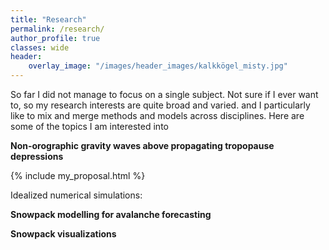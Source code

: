 ```yaml
---
title: "Research"
permalink: /research/
author_profile: true
classes: wide
header: 
    overlay_image: "/images/header_images/kalkkögel_misty.jpg"
---
```


So far I did not manage to focus on a single subject. Not sure if I ever want to, so my research interests are quite broad and varied.  and I particularly like to mix and merge methods and models across disciplines. Here are some of the topics I am interested into

**Non-orographic gravity waves above propagating tropopause depressions**

{% include my_proposal.html %}

Idealized numerical simulations:



**Snowpack modelling for avalanche forecasting**




**Snowpack visualizations**




